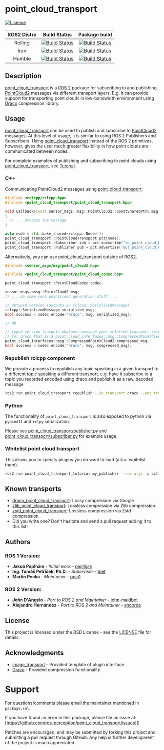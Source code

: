 # point_cloud_transport

[![Licence](https://img.shields.io/badge/License-Apache%202.0-blue.svg)](https://opensource.org/licenses/Apache-2.0)

ROS2 Distro | Build Status | Package build |
:---------: | :----: | :----------: |
Rolling |  [![Build Status](https://build.ros2.org/buildStatus/icon?job=Rdev__point_cloud_transport__ubuntu_jammy_amd64)](https://build.ros2.org/job/Rdev__point_cloud_transport__ubuntu_jammy_amd64/) |  [![Build Status](https://build.ros2.org/buildStatus/icon?job=Rbin_uJ64__point_cloud_transport__ubuntu_jammy_amd64__binary)](https://build.ros2.org/job/Rbin_uJ64__point_cloud_transport__ubuntu_jammy_amd64__binary/) |
Iron |  [![Build Status](https://build.ros2.org/buildStatus/icon?job=Idev__point_cloud_transport__ubuntu_jammy_amd64)](https://build.ros2.org/job/Idev__point_cloud_transport__ubuntu_jammy_amd64/) |  [![Build Status](https://build.ros2.org/buildStatus/icon?job=Ibin_uJ64__point_cloud_transport__ubuntu_jammy_amd64__binary)](https://build.ros2.org/job/Ibin_uJ64__point_cloud_transport__ubuntu_jammy_amd64__binary/) |
Humble |  [![Build Status](https://build.ros2.org/buildStatus/icon?job=Hdev__point_cloud_transport__ubuntu_jammy_amd64)](https://build.ros2.org/job/Hdev__point_cloud_transport__ubuntu_jammy_amd64/) |  [![Build Status](https://build.ros2.org/buildStatus/icon?job=Hbin_uJ64__point_cloud_transport__ubuntu_jammy_amd64__binary)](https://build.ros2.org/job/Hbin_uJ64__point_cloud_transport__ubuntu_jammy_amd64__binary/) |

## Description

[point_cloud_transport](https://github.com/ros-perception/point_cloud_transport) is a [ROS 2](https://www.ros.org/) package for subscribing to and publishing [PointCloud2](http://docs.ros.org/latest/api/sensor_msgs/html/msg/PointCloud2.html) messages via different transport layers.
E.g. it can provide support for transporting point clouds in low-bandwidth environment using [Draco](https://github.com/google/draco) compression library.

## Usage

[point_cloud_transport](https://github.com/ros-perception/point_cloud_transport) can be used to publish and subscribe to [PointCloud2](http://docs.ros.org/latest/api/sensor_msgs/html/msg/PointCloud2.html) messages. At this level of usage, it is similar to using ROS 2 Publishers and Subscribers. Using [point_cloud_transport](https://github.com/ros-perception/point_cloud_transport) instead of the ROS 2 primitives, however, gives the user much greater flexibility in how point clouds are communicated between nodes.

For complete examples of publishing and subscribing to point clouds using [point_cloud_transport](https://github.com/ros-perception/point_cloud_transport), see [Tutorial](https://github.com/ros-perception/point_cloud_transport_tutorial).

### C++
Communicating PointCloud2 messages using [point_cloud_transport](https://github.com/ros-perception/point_cloud_transport):
```cpp
#include <rclcpp/rclcpp.hpp>
#include <point_cloud_transport/point_cloud_transport.hpp>

void Callback(const sensor_msgs::msg::PointCloud2::ConstSharedPtr& msg)
{
  // ... process the message
}

auto node = std::make_shared<rclcpp::Node>();
point_cloud_transport::PointCloudTransport pct(node);
point_cloud_transport::Subscriber sub = pct.subscribe("in_point_cloud_base_topic", 1, Callback);
point_cloud_transport::Publisher pub = pct.advertise("out_point_cloud_base_topic", 1);
```

Alternatively, you can use point_cloud_transport outside of ROS2.

```cpp
#include <sensor_msgs/msg/point_cloud2.hpp>

#include <point_cloud_transport/point_cloud_codec.hpp>

point_cloud_transport::PointCloudCodec codec;

sensor_msgs::msg::PointCloud2 msg;
// ... do some cool pointcloud generation stuff ...

// untyped version (outputs an rclcpp::SerializedMessage)
rclcpp::SerializedMessage serialized_msg;
bool success = codec.encode("draco", msg, serialized_msg);

// OR

// typed version (outputs whatever message your selected transport returns,
// for draco that is a point_cloud_interfaces::msg::CompressedPointCloud2)
point_cloud_interfaces::msg::CompressedPointCloud2 compressed_msg;
bool success = codec.encode("draco", msg, compressed_msg);
```

### Republish rclcpp component

We provide a process to republish any topic speaking in a given transport to a different topic speaking a different transport.
e.g. have it subscribe to a topic you recorded encoded using draco and publish it as a raw, decoded message

```bash
ros2 run point_cloud_transport republish --in_transport draco --out_transport raw --ros-args --remap in:=input_topic_name --remap out:=ouput_topic_name
```

### Python

The functionality of `point_cloud_transport` is also exposed to python via `pybind11` and `rclpy` serialization.

Please see [point_cloud_transport/publisher.py](point_cloud_transport/publisher.py) and [point_cloud_transport/subscriber.py](point_cloud_transport/subscriber.py) for example usage.

### Whitelist point cloud transport

This allows you to specify plugins you do want to load (a.k.a. whitelist them).

```bash
ros2 run point_cloud_transport_tutorial my_publisher --ros-args -p pct.point_cloud.enable_pub_plugins:=["point_cloud_transport/zlib"]
```

## Known transports

- [draco_point_cloud_transport](https://github.com/ros-perception/point_cloud_transport_plugins/tree/rolling/draco_point_cloud_transport): Lossy compression via Google
- [zlib_point_cloud_transport](https://github.com/ros-perception/point_cloud_transport_plugins/tree/rolling/zlib_point_cloud_transport): Lossless compression via Zlib compression.
- [zstd_point_cloud_transport](https://github.com/ros-perception/point_cloud_transport_plugins/tree/rolling/zstd_point_cloud_transport): Lossless compression via Zstd compression.
- Did you write one? Don't hesitate and send a pull request adding it to this list!

## Authors

### ROS 1 Version:

* **Jakub Paplhám** - *Initial work* - [paplhjak](https://github.com/paplhjak)
* **Ing. Tomáš Petříček, Ph.D.** - *Supervisor* - [tpet](https://github.com/tpet)
* **Martin Pecka** - *Maintainer* - [peci1](https://github.com/peci1)

### ROS 2 Version:

 * **John D'Angelo** - *Port to ROS 2 and Maintainer* - [john-maidbot](https://github.com/john-maidbot)
 * **Alejandro Hernández** - *Port to ROS 2 and Maintainer* - [ahcorde](https://github.com/ahcorde)

## License

This project is licensed under the BSD License - see the [LICENSE](https://github.com/ros-perception/point_cloud_transport/blob/master/LICENSE) file for details.

## Acknowledgments

* [image_transport](https://github.com/ros-perception/image_common) - Provided template of plugin interface
* [Draco](https://github.com/google/draco) - Provided compression functionality

Support
=======

For questions/comments please email the maintainer mentioned in `package.xml`.

If you have found an error in this package, please file an issue at: [https://github.com/ros-perception/point_cloud_transport/issues]()

Patches are encouraged, and may be submitted by forking this project and
submitting a pull request through GitHub. Any help is further development of the project is much appreciated.
